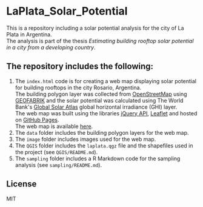 # LaPlata_Solar_Potential

This is a repository including a solar potential analysis for the city of La Plata in Argentina.  
The analysis is part of the thesis *Estimating building rooftop solar potential in a city from a developing country*.

## The repository includes the following: 

1. The ```index.html``` code is for creating a web map displaying solar potential for building rooftops in the city Rosario, Argentina.  
The building polygon layer was collected from [OpenStreetMap](https://www.openstreetmap.org/#map=13/-32.9671/-60.6759) using [GEOFABRIK](https://www.geofabrik.de/) and the solar potential was calculated using The World Bank's [Global Solar Atlas](https://globalsolaratlas.info/global-pv-potential-study) global horizontal irradiance (GHI) layer.  
The web map was built using the libraries [jQuery API](https://api.jquery.com/), [Leaflet](https://leafletjs.com/) and hosted on [GitHub Pages](https://pages.github.com/).    
The web map is available [here](https://einavg7.github.io/LaPlata_Solar_Potential/).
2. The ```data``` folder includes the building polygon layers for the web map. 
3. The ```image``` folder includes images used for the web map.
4. The ```QGIS``` folder includes the ```laplata.qgz``` file and the shapefiles used in the project (see ```QGIS/README.md```).  
5. The ```sampling``` folder includes a R Markdown code for the sampling analysis (see ```sampling/README.md```). 

## License
MIT

